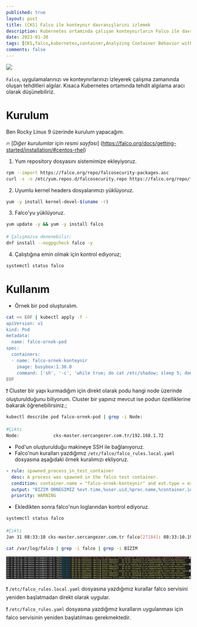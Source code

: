 ```yaml
---
published: true
layout: post
title: (CKS) Falco ile konteynır davranışlarını izlemek
description: Kubernetes ortamında çalışan konteynırların Falco ile davranışlarını izlemek
date: 2023-01-30
tags: [CKS,falco,kubernetes,container,Analyzing Container Behavior with Falco]
comments: false
---
```


![](https://raw.githubusercontent.com/sercangezer/sercangezer.github.io/main/images/2023/20230130-kubernetes-falco-kullanimi-01.PNG)

`Falco`, uygulamalarınızı ve konteynırlarınızı izleyerek çalışma zamanında oluşan tehditleri algılar. Kısaca Kubernetes ortamında tehdit algılama aracı olarak düşünebiliriz.

# Kurulum

Ben Rocky Linux 9 üzerinde kurulum yapacağım. 

🔥 [_Diğer kurulumlar için resmi sayfası_] (https://falco.org/docs/getting-started/installation/#centos-rhel)

1. Yum repository dosyasını sistemimize ekleyiyoruz.
   
```bash
rpm --import https://falco.org/repo/falcosecurity-packages.asc
curl -s -o /etc/yum.repos.d/falcosecurity.repo https://falco.org/repo/falcosecurity-rpm.repo
```

2. Uyumlu kernel headers dosyalarımızı yüklüyoruz.

```bash
yum -y install kernel-devel-$(uname -r)
```

3. Falco'yu yüklüyoruz.

```bash
yum update -y && yum -y install falco

# Çalışmazsa denenebilir;
dnf install --nogpgcheck falco -y
```

4. Çalıştığına emin olmak için kontrol ediyoruz;

```bash
systemctl status falco
```

# Kullanım

* Örnek bir pod oluşturalım.

```bash
cat << EOF | kubectl apply -f -
apiVersion: v1
kind: Pod
metadata:
  name: falco-ornek-pod
spec:
  containers:
  - name: falco-ornek-konteynir
    image: busybox:1.36.0
    command: ['sh', '-c', 'while true; do cat /etc/shadow; sleep 5; done']
EOF
```

❗ Cluster bir yapı kurmadığım için direkt olarak podu hangi node üzerinde oluşturulduğunu biliyorum. Cluster bir yapınız mevcut ise podun özelliklerine bakarak öğrenebilirsiniz.;

```bash
kubectl describe pod falco-ornek-pod | grep -i Node:

#Çıktı
Node:             cks-master.sercangezer.com.tr/192.168.1.72
```

* Pod'un oluşturulduğu makineye SSH ile bağlanıyoruz.
* Falco'nun kuralları yazdığımız `/etc/falco/falco_rules.local.yaml` dosyasına aşağıdaki örnek kuralımızı ekliyoruz.

```yaml
- rule: spawned_process_in_test_container
  desc: A process was spawned in the falco test container.
  condition: container.name = "falco-ornek-konteynir" and evt.type = execve
  output: "BIZIM ORNEGIMIZ %evt.time,%user.uid,%proc.name,%container.id,%container.name"
  priority: WARNING
```

* Ekledikten sonra falco'nun loglarından kontrol ediyoruz.

```bash
systemctl status falco

#Çıktı
Jan 31 08:33:10 cks-master.sercangezer.com.tr falco[27184]: 08:33:10.199588288: Warning BIZIM ORNEGIMIZ - 08:33:10.199588288,0,cat,adaab7654955,falco-ornek-konteynir
```

```bash
cat /var/log/falco | grep -i falco | grep -i BIZIM
```

![](https://raw.githubusercontent.com/sercangezer/sercangezer.github.io/main/images/2023/20230130-kubernetes-falco-kullanimi-02.PNG)

❗ `/etc/falco_rules.local.yaml` dosyasına yazdığımız kurallar falco servisini yeniden başlatmadan direkt olarak uygular.

❗ `/etc/falco_rules.yaml` dosyasına yazdığımız kuralların uygulanması için falco servisinin yeniden başlatılması gerekmektedir.